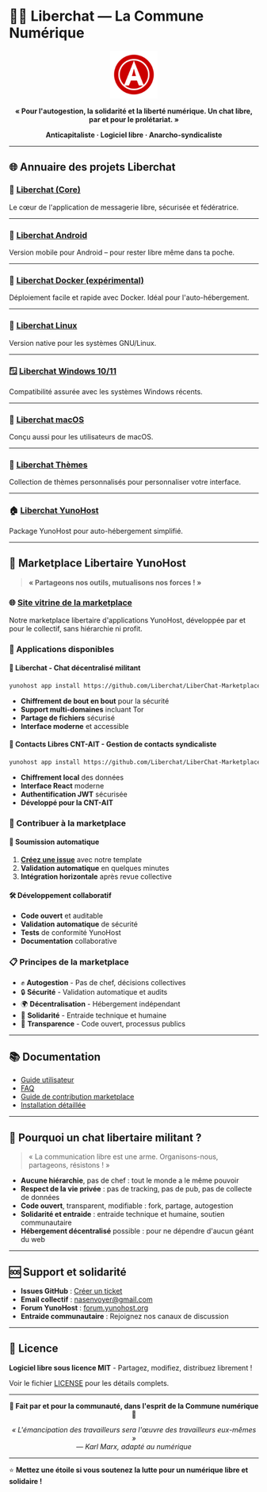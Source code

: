 # 🚩✊ Liberchat — La Commune Numérique
<p align="center">
  <img src="assets/icons/256x256/liberchat.png" alt="Logo Liberchat" width="96" height="96" />
</p>

<p align="center">
  <strong>« Pour l'autogestion, la solidarité et la liberté numérique. Un chat libre, par et pour le prolétariat. »</strong>
</p>

<p align="center">
  <strong>Anticapitaliste · Logiciel libre · Anarcho-syndicaliste</strong>
</p>

---

## 🌐 Annuaire des projets Liberchat

### 💬 [Liberchat (Core)](https://github.com/Liberchat/Liberchat)  
Le cœur de l'application de messagerie libre, sécurisée et fédératrice.

---

### 🤖 [Liberchat Android](https://github.com/Liberchat/Liberchat-android)  
Version mobile pour Android – pour rester libre même dans ta poche.

---

### 🐳 [Liberchat Docker (expérimental)](https://github.com/Liberchat/Liberchat-docker)  
Déploiement facile et rapide avec Docker. Idéal pour l'auto-hébergement.

---

### 🐧 [Liberchat Linux](https://github.com/Liberchat/Liberchat-Linux)  
Version native pour les systèmes GNU/Linux.

---

### 🪟 [Liberchat Windows 10/11](https://github.com/Liberchat/Liberchat-win10-11)  
Compatibilité assurée avec les systèmes Windows récents.

---

### 🍏 [Liberchat macOS](https://github.com/Liberchat/Liberchat-macOS)  
Conçu aussi pour les utilisateurs de macOS.

---

### 🎨 [Liberchat Thèmes](https://github.com/Liberchat/Liberchat-th-mes)  
Collection de thèmes personnalisés pour personnaliser votre interface.

---

### 🏠 [Liberchat YunoHost](https://github.com/Liberchat/liberchatserver_ynh)  
Package YunoHost pour auto-hébergement simplifié.

---

## 🏪 Marketplace Libertaire YunoHost

> **« Partageons nos outils, mutualisons nos forces ! »**

### 🌐 [Site vitrine de la marketplace](https://liberchat.github.io/LiberChat-Marketplace)

Notre marketplace libertaire d'applications YunoHost, développée par et pour le collectif, sans hiérarchie ni profit.

### 🚀 Applications disponibles

#### 💬 **Liberchat** - Chat décentralisé militant
```bash
yunohost app install https://github.com/Liberchat/LiberChat-Marketplace/tree/main/apps/liberchat_ynh
```
- **Chiffrement de bout en bout** pour la sécurité
- **Support multi-domaines** incluant Tor
- **Partage de fichiers** sécurisé
- **Interface moderne** et accessible

#### 📇 **Contacts Libres CNT-AIT** - Gestion de contacts syndicaliste
```bash
yunohost app install https://github.com/Liberchat/LiberChat-Marketplace/tree/main/apps/contact-cnt-ait_ynh
```
- **Chiffrement local** des données
- **Interface React** moderne
- **Authentification JWT** sécurisée
- **Développé pour la CNT-AIT**

### 🤝 Contribuer à la marketplace

#### 🚀 **Soumission automatique**
1. **[Créez une issue](https://github.com/Liberchat/LiberChat-Marketplace/issues/new?template=submit_app.md)** avec notre template
2. **Validation automatique** en quelques minutes
3. **Intégration horizontale** après revue collective

#### 🛠️ **Développement collaboratif**
- **Code ouvert** et auditable
- **Validation automatique** de sécurité
- **Tests** de conformité YunoHost
- **Documentation** collaborative

### 📋 **Principes de la marketplace**
- ✊ **Autogestion** - Pas de chef, décisions collectives
- 🔒 **Sécurité** - Validation automatique et audits
- 🌍 **Décentralisation** - Hébergement indépendant
- 🤝 **Solidarité** - Entraide technique et humaine
- 📖 **Transparence** - Code ouvert, processus publics

---

## 📚 Documentation

- [Guide utilisateur](https://github.com/Liberchat/Liberchat/blob/Liberchat6.1.16/docs/Home.md)
- [FAQ](https://github.com/Liberchat/Liberchat/wiki/FAQ)
- [Guide de contribution marketplace](./CONTRIBUTING.md)
- [Installation détaillée](./install-guide.md)

---

## 🏴 Pourquoi un chat libertaire militant ?

> « La communication libre est une arme. Organisons-nous, partageons, résistons ! »

- **Aucune hiérarchie**, pas de chef : tout le monde a le même pouvoir
- **Respect de la vie privée** : pas de tracking, pas de pub, pas de collecte de données
- **Code ouvert**, transparent, modifiable : fork, partage, autogestion
- **Solidarité et entraide** : entraide technique et humaine, soutien communautaire
- **Hébergement décentralisé** possible : pour ne dépendre d'aucun géant du web

---

## 🆘 Support et solidarité

- **Issues GitHub** : [Créer un ticket](https://github.com/Liberchat/LiberChat-Marketplace/issues)
- **Email collectif** : nasenvoyer@gmail.com
- **Forum YunoHost** : [forum.yunohost.org](https://forum.yunohost.org)
- **Entraide communautaire** : Rejoignez nos canaux de discussion

---

## 📄 Licence

**Logiciel libre sous licence MIT** - Partagez, modifiez, distribuez librement !

Voir le fichier [LICENSE](./LICENSE) pour les détails complets.

---

<p align="center">
  <strong>🏴 Fait par et pour la communauté, dans l'esprit de la Commune numérique 🏴</strong>
</p>

<p align="center">
  <em>« L'émancipation des travailleurs sera l'œuvre des travailleurs eux-mêmes »</em><br>
  <em>— Karl Marx, adapté au numérique</em>
</p>

---

⭐ **Mettez une étoile si vous soutenez la lutte pour un numérique libre et solidaire !**
